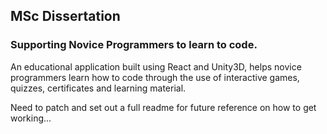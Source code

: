 ## MSc Dissertation

### Supporting Novice Programmers to learn to code.

An educational application built using React and Unity3D, helps novice programmers learn how to code through the use of interactive games, quizzes, certificates and learning material.

Need to patch and set out a full readme for future reference on how to get working...
